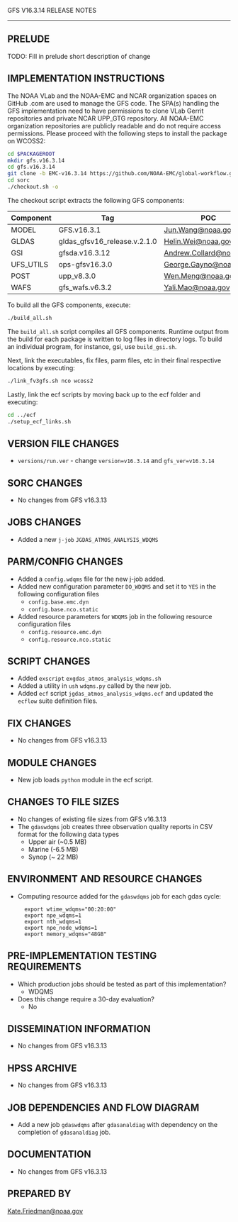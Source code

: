 GFS V16.3.14 RELEASE NOTES

-------
PRELUDE
-------

TODO: Fill in prelude short description of change

IMPLEMENTATION INSTRUCTIONS
---------------------------

The NOAA VLab and the NOAA-EMC and NCAR organization spaces on GitHub .com are used to manage the GFS code.  The SPA(s) handling the GFS implementation need to have permissions to clone VLab Gerrit repositories and private NCAR UPP_GTG repository. All NOAA-EMC organization repositories are publicly readable and do not require access permissions.  Please proceed with the following steps to install the package on WCOSS2:

```bash
cd $PACKAGEROOT
mkdir gfs.v16.3.14
cd gfs.v16.3.14
git clone -b EMC-v16.3.14 https://github.com/NOAA-EMC/global-workflow.git .
cd sorc
./checkout.sh -o
```

The checkout script extracts the following GFS components:

| Component | Tag         | POC               |
| --------- | ----------- | ----------------- |
| MODEL     | GFS.v16.3.1   | Jun.Wang@noaa.gov |
| GLDAS     | gldas_gfsv16_release.v.2.1.0 | Helin.Wei@noaa.gov |
| GSI       | gfsda.v16.3.12 | Andrew.Collard@noaa.gov |
| UFS_UTILS | ops-gfsv16.3.0 | George.Gayno@noaa.gov |
| POST      | upp_v8.3.0 | Wen.Meng@noaa.gov |
| WAFS      | gfs_wafs.v6.3.2 | Yali.Mao@noaa.gov |

To build all the GFS components, execute:
```bash
./build_all.sh
```
The `build_all.sh` script compiles all GFS components. Runtime output from the build for each package is written to log files in directory logs. To build an individual program, for instance, gsi, use `build_gsi.sh`.

Next, link the executables, fix files, parm files, etc in their final respective locations by executing:
```bash
./link_fv3gfs.sh nco wcoss2
```

Lastly, link the ecf scripts by moving back up to the ecf folder and executing:
```bash
cd ../ecf
./setup_ecf_links.sh
```
VERSION FILE CHANGES
--------------------

* `versions/run.ver` - change `version=v16.3.14` and `gfs_ver=v16.3.14`

SORC CHANGES
------------

* No changes from GFS v16.3.13

JOBS CHANGES
------------

* Added a new `j-job` `JGDAS_ATMOS_ANALYSIS_WDQMS`

PARM/CONFIG CHANGES
-------------------

* Added a `config.wdqms` file for the new j-job added.
* Added new configuration parameter `DO_WDQMS` and set it to `YES` in the following configuration files
  - `config.base.emc.dyn`
  - `config.base.nco.static`
* Added resource parameters for `WDQMS` job in the following resource configuration files
  - `config.resource.emc.dyn`
  - `config.resource.nco.static`

SCRIPT CHANGES
--------------

* Added `exscript` `exgdas_atmos_analysis_wdqms.sh`
* Added a utility in `ush` `wdqms.py` called by the new job.
* Added `ecf` script `jgdas_atmos_analysis_wdqms.ecf` and updated the `ecflow` suite definition files.

FIX CHANGES
-----------

* No changes from GFS v16.3.13

MODULE CHANGES
--------------

* New job loads `python` module in the ecf script.

CHANGES TO FILE SIZES
---------------------

* No changes of existing file sizes from GFS v16.3.13
* The `gdaswdqms` job creates three observation quality reports in CSV format for the following data types
  - Upper air (~0.5 MB)
  - Marine (-6.5 MB)
  - Synop (~ 22 MB)

ENVIRONMENT AND RESOURCE CHANGES
--------------------------------

* Computing resource added for the `gdaswdqms` job for each gdas cycle: 

  ```
    export wtime_wdqms="00:20:00"
    export npe_wdqms=1
    export nth_wdqms=1
    export npe_node_wdqms=1
    export memory_wdqms="48GB"
  ```

PRE-IMPLEMENTATION TESTING REQUIREMENTS
---------------------------------------

* Which production jobs should be tested as part of this implementation?
  * WDQMS
* Does this change require a 30-day evaluation?
  * No

DISSEMINATION INFORMATION
-------------------------

* No changes from GFS v16.3.13

HPSS ARCHIVE
------------

* No changes from GFS v16.3.13

JOB DEPENDENCIES AND FLOW DIAGRAM
---------------------------------

* Add a new job `gdaswdqms` after `gdasanaldiag` with dependency on the completion of `gdasanaldiag` job.

DOCUMENTATION
-------------

* No changes from GFS v16.3.13

PREPARED BY
-----------
Kate.Friedman@noaa.gov

